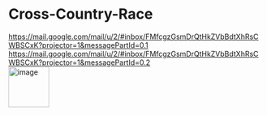 # Cross-Country-Race
https://mail.google.com/mail/u/2/#inbox/FMfcgzGsmDrQtHkZVbBdtXhRsCWBSCxK?projector=1&messagePartId=0.1
https://mail.google.com/mail/u/2/#inbox/FMfcgzGsmDrQtHkZVbBdtXhRsCWBSCxK?projector=1&messagePartId=0.2  
<img width="80" alt="image" src="https://user-images.githubusercontent.com/100456466/232951166-3c3830d8-bb48-4b4c-9eb1-c8c3d730fd71.png">  
